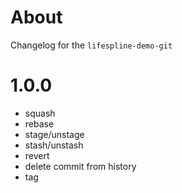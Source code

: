 # About

Changelog for the `lifespline-demo-git`

# 1.0.0

- squash
- rebase
- stage/unstage
- stash/unstash
- revert
- delete commit from history
- tag